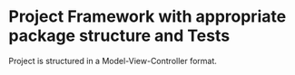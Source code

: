 # Project Framework with appropriate package structure and Tests

Project is structured in a Model-View-Controller format.
